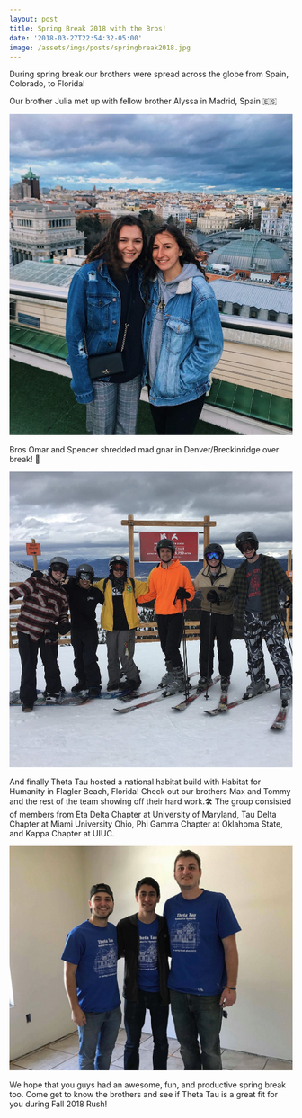 ```yaml
---
layout: post
title: Spring Break 2018 with the Bros!
date: '2018-03-27T22:54:32-05:00'
image: /assets/imgs/posts/springbreak2018.jpg
---
```

During spring break our brothers were spread across the globe from Spain, Colorado, to Florida!

Our brother Julia met up with fellow brother Alyssa in Madrid, Spain 🇪🇸

![null](/assets/imgs/posts/29063903_1797683873628321_8087946047958979657_o.jpg)

Bros Omar and Spencer shredded mad gnar in Denver/Breckinridge over break! 🤙

![null](/assets/imgs/posts/29352002_1796745023722206_1296565584688112373_o.jpg)

And finally Theta Tau hosted a national habitat build with Habitat for Humanity in Flagler Beach, Florida! Check out our brothers Max and Tommy and the rest of the team showing off their hard work.🛠 The group consisted of members from Eta Delta Chapter at University of Maryland, Tau Delta Chapter at Miami University Ohio, Phi Gamma Chapter at Oklahoma State, and Kappa Chapter at UIUC.

![null](/assets/imgs/posts/28947437_1793442264052482_8066604399449303430_o.jpg)

We hope that you guys had an awesome, fun, and productive spring break too. Come get to know the brothers and see if Theta Tau is a great fit for you during Fall 2018 Rush!
